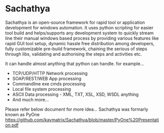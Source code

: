 # Sachathya

Sachathya is an open-source framework for rapid tool or application development for windows automation.
It uses python scripting for easier tool build and helps/supports any development system to quickly stream line their manual windows based process by providing various features like rapid GUI tool setup, dynamic hassle free distribution among developers, fully customizable pre-build framework, chaining the serious of steps through libs, validating and authorising the steps and activities etc.

It can handle almost anything that python can handle. for example...
* TCP/UDP/HTTP Network processing
* SOAP/REST/WEB App processing 
* Commandline exe cmds processing
* Local file system processing
* ASCII Data processing - XML, TXT, XSL, XSD, WSDL anything
* And much more...

Please refer below document for more idea... 
Sachathya was formarly known as PyOne
https://github.com/kaymatrix/Sachathya/blob/master/PyOne%20Presentation.pdf
